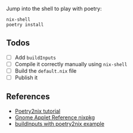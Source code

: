 Jump into the shell to play with poetry:
```
nix-shell
poetry install
```

## Todos


- [ ] Add `buildInputs`
- [ ] Compile it correctly manually using `nix-shell`
- [ ] Build the `default.nix` file
- [ ] Publish it

## References
- [Poetry2nix tutorial](https://github.com/NixOS/nixpkgs/blob/master/pkgs/tools/misc/alarm-clock-applet/default.nix)
- [Gnome Applet Reference nixpkg](https://github.com/NixOS/nixpkgs/blob/master/pkgs/tools/misc/alarm-clock-applet/default.nix)
- [buildInputs with poetry2nix example](https://nixops.readthedocs.io/en/latest/plugins/authoring.html)
